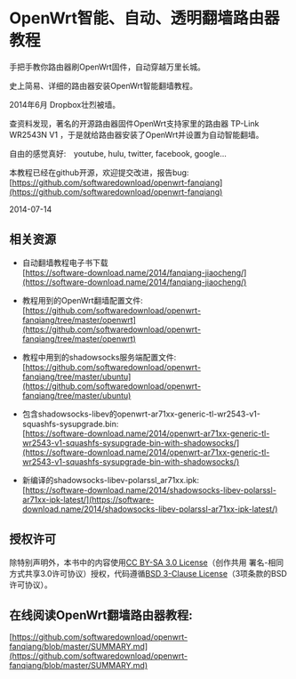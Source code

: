 OpenWrt智能、自动、透明翻墙路由器教程
================

手把手教你路由器刷OpenWrt固件，自动穿越万里长城。

史上简易、详细的路由器安装OpenWrt智能翻墙教程。

2014年6月 Dropbox壮烈被墙。

查资料发现，著名的开源路由器固件OpenWrt支持家里的路由器 TP-Link WR2543N V1 ，于是就给路由器安装了OpenWrt并设置为自动智能翻墙。

自由的感觉真好:　youtube, hulu, twitter, facebook, google...

本教程已经在github开源，欢迎提交改进，报告bug:  
[https://github.com/softwaredownload/openwrt-fanqiang](https://github.com/softwaredownload/openwrt-fanqiang)

2014-07-14

## 相关资源

- 自动翻墙教程电子书下载  
[https://software-download.name/2014/fanqiang-jiaocheng/](https://software-download.name/2014/fanqiang-jiaocheng/)

- 教程用到的OpenWrt翻墙配置文件:  
[https://github.com/softwaredownload/openwrt-fanqiang/tree/master/openwrt](https://github.com/softwaredownload/openwrt-fanqiang/tree/master/openwrt) 

- 教程中用到的shadowsocks服务端配置文件:  
[https://github.com/softwaredownload/openwrt-fanqiang/tree/master/ubuntu](https://github.com/softwaredownload/openwrt-fanqiang/tree/master/ubuntu)

- 包含shadowsocks-libev的openwrt-ar71xx-generic-tl-wr2543-v1-squashfs-sysupgrade.bin:  
[https://software-download.name/2014/openwrt-ar71xx-generic-tl-wr2543-v1-squashfs-sysupgrade-bin-with-shadowsocks/](https://software-download.name/2014/openwrt-ar71xx-generic-tl-wr2543-v1-squashfs-sysupgrade-bin-with-shadowsocks/)

- 新编译的shadowsocks-libev-polarssl_ar71xx.ipk:  
[https://software-download.name/2014/shadowsocks-libev-polarssl-ar71xx-ipk-latest/](https://software-download.name/2014/shadowsocks-libev-polarssl-ar71xx-ipk-latest/)


## 授权许可
除特别声明外，本书中的内容使用[CC BY-SA 3.0 License](http://creativecommons.org/licenses/by-sa/3.0/)（创作共用 署名-相同方式共享3.0许可协议）授权，代码遵循[BSD 3-Clause License](<https://github.com/softwaredownload/openwrt-fanqiang/blob/master/LICENSE>)（3项条款的BSD许可协议）。


## 在线阅读OpenWrt翻墙路由器教程:
[https://github.com/softwaredownload/openwrt-fanqiang/blob/master/SUMMARY.md](https://github.com/softwaredownload/openwrt-fanqiang/blob/master/SUMMARY.md)
